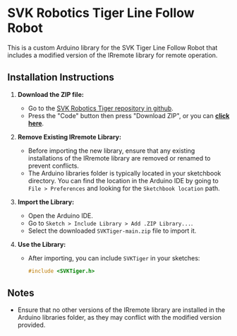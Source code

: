 # SVK Robotics Tiger Line Follow Robot

This is a custom Arduino library for the SVK Tiger Line Follow Robot that includes a modified version of the IRremote library for remote operation.

## Installation Instructions

1. **Download the ZIP file:**
   - Go to the [SVK Robotics Tiger repository in github](https://github.com/SVKROBOTICS/SVKTiger).
   - Press the "Code" button then press "Download ZIP", or you can [**click here**](https://github.com/SVKROBOTICS/SVKTiger/archive/refs/heads/main.zip).

2. **Remove Existing IRremote Library:**
   - Before importing the new library, ensure that any existing installations of the IRremote library are removed or renamed to prevent conflicts.
   - The Arduino libraries folder is typically located in your sketchbook directory. You can find the location in the Arduino IDE by going to `File > Preferences` and looking for the `Sketchbook location` path.

3. **Import the Library:**
   - Open the Arduino IDE.
   - Go to `Sketch > Include Library > Add .ZIP Library...`.
   - Select the downloaded `SVKTiger-main.zip` file to import it.

4. **Use the Library:**
   - After importing, you can include `SVKTiger` in your sketches:
     ```cpp
     #include <SVKTiger.h>
     ```

## Notes
- Ensure that no other versions of the IRremote library are installed in the Arduino libraries folder, as they may conflict with the modified version provided.